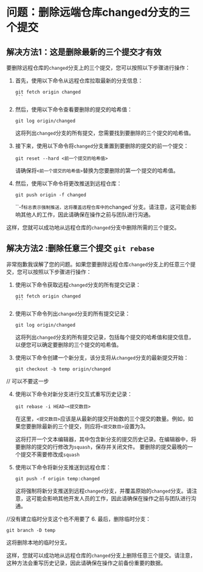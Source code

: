 # 问题：删除远端仓库changed分支的三个提交
## 解决方法1：这是删除最新的三个提交才有效 


要删除远程仓库的`changed`分支上的三个提交，您可以按照以下步骤进行操作：

1. 首先，使用以下命令从远程仓库拉取最新的分支信息：

   `````
   git fetch origin changed
   ```

2. 然后，使用以下命令查看要删除的提交的哈希值：

   ````
   git log origin/changed
   ````

   这将列出`changed`分支的所有提交，您需要找到要删除的三个提交的哈希值。

3. 接下来，使用以下命令将`changed`分支重置到要删除的提交的前一个提交：

   ````
   git reset --hard <前一个提交的哈希值>
   ````

   请确保将`<前一个提交的哈希值>`替换为您要删除的第一个提交的哈希值。

4. 然后，使用以下命令将更改推送到远程仓库：

   ````
   git push origin -f changed
   ````

   ``-f`标志表示强制推送，这将覆盖远程仓库中的`changed`分支。请注意，这可能会影响其他人的工作，因此请确保在操作之前与团队进行沟通。

这样，您就可以成功地从远程仓库的`changed`分支中删除所需的三个提交。
## 解决方法2 :删除任意三个提交 `git rebase `
非常抱歉我误解了您的问题。如果您要删除远程仓库`changed`分支上的任意三个提交，您可以按照以下步骤进行操作：

1. 使用以下命令获取远程`changed`分支的所有提交记录：

   `````
   git fetch origin changed
   ```

2. 使用以下命令列出`changed`分支的所有提交记录：

   ````
   git log origin/changed
   ````

   这将列出`changed`分支的所有提交记录，包括每个提交的哈希值和提交信息，以便您可以确定要删除的三个提交的哈希值。

3. 使用以下命令创建一个新分支，该分支将从`changed`分支的最新提交开始：

   ````
   git checkout -b temp origin/changed
   ````
// 可以不要这一步

4. 使用以下命令对新分支进行交互式重写历史记录：

   ````
   git rebase -i HEAD~<提交数目>
   ````

   在这里，`<提交数目>`应该是从最新的提交开始数的三个提交的数量。例如，如果您要删除最新的三个提交，则应将`<提交数目>`设置为3。

   这将打开一个文本编辑器，其中包含新分支的提交历史记录。在编辑器中，将要删除的提交的行修改为`squash`，保存并关闭文件。
要删除的提交最晚的一个提交不需要修改成`squash`
5. 使用以下命令将新分支推送到远程仓库：

   ````
   git push -f origin temp:changed
   ````

   这将强制将新分支推送到远程`changed`分支，并覆盖原始的`changed`分支。请注意，这可能会影响其他开发人员的工作，因此请确保在操作之前与团队进行沟通。


//没有建立临时分支这个也不用要了
6. 最后，删除临时分支：

   ````
   git branch -D temp
   ````

   这将删除本地的临时分支。

这样，您就可以成功地从远程仓库的`changed`分支上删除任意三个提交。请注意，这种方法会重写历史记录，因此请确保在操作之前备份重要的数据。
